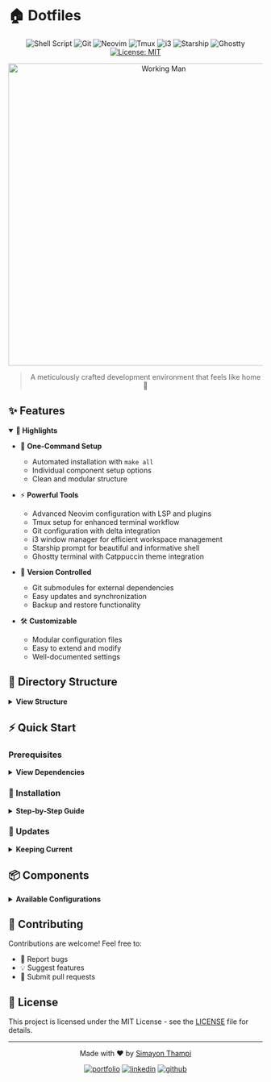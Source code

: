 # 🏠 Dotfiles

<div align="center">

![Shell Script](https://img.shields.io/badge/Shell_Script-121011?style=for-the-badge&logo=gnu-bash&logoColor=white)
![Git](https://img.shields.io/badge/GIT-E44C30?style=for-the-badge&logo=git&logoColor=white)
![Neovim](https://img.shields.io/badge/NeoVim-%2357A143.svg?&style=for-the-badge&logo=neovim&logoColor=white)
![Tmux](https://img.shields.io/badge/tmux-1BB91F?style=for-the-badge&logo=tmux&logoColor=white)
![i3](https://img.shields.io/badge/i3-222222?style=for-the-badge&logo=i3&logoColor=white)
![Starship](https://img.shields.io/badge/starship-DD0B78?style=for-the-badge&logo=starship&logoColor=white)
![Ghostty](https://img.shields.io/badge/ghostty-4D4D4D?style=for-the-badge&logo=terminal&logoColor=white)
[![License: MIT](https://img.shields.io/badge/License-MIT-yellow.svg?style=for-the-badge)](https://opensource.org/licenses/MIT)

<img src="https://github.com/Simayon/my-dotfiles/blob/master/static/working-person.gif" alt="Working Man" width="600" >

> A meticulously crafted development environment that feels like home 🏡

</div>

## ✨ Features

<details open>
<summary><b>🎯 Highlights</b></summary>

- 🚀 **One-Command Setup**
  - Automated installation with `make all`
  - Individual component setup options
  - Clean and modular structure

- ⚡ **Powerful Tools**
  - Advanced Neovim configuration with LSP and plugins
  - Tmux setup for enhanced terminal workflow
  - Git configuration with delta integration
  - i3 window manager for efficient workspace management
  - Starship prompt for beautiful and informative shell
  - Ghostty terminal with Catppuccin theme integration

- 🔄 **Version Controlled**
  - Git submodules for external dependencies
  - Easy updates and synchronization
  - Backup and restore functionality

- 🛠️ **Customizable**
  - Modular configuration files
  - Easy to extend and modify
  - Well-documented settings

</details>

## 📁 Directory Structure

<details>
<summary><b>View Structure</b></summary>

```
.
├── 📁 configs/           Configuration files
│   ├── 🔧 git/          Git configuration
│   │   ├── config       Core git settings
│   │   └── template     Commit templates
│   ├── 📝 nvim/         Neovim configuration
│   │   ├── init.lua     Entry point
│   │   └── lua/         Modular configs
│   ├── 🖥️  tmux/         Tmux configuration
│   │   ├── tmux.conf    Main config
│   │   └── scripts/     Helper scripts
│   ├── 🪟 i3/           i3 window manager
│   │   └── config       i3 configuration
│   └── 🚀 starship/     Starship prompt
│       └── starship.toml Configuration
├── 🛠️ scripts/          Setup scripts
├── 📋 Makefile          Installation automation
└── 📘 README.md         Documentation
```

</details>

## ⚡ Quick Start

### Prerequisites

<details>
<summary><b>View Dependencies</b></summary>

**Core Requirements:**
- git >= 2.30.0
- neovim >= 0.9.0
- tmux >= 3.2
- i3 >= 4.20
- starship >= 1.14.0
- make
- npm >= 7.0.0

**Optional Tools:**
- delta (for git diffs)
- cmatrix (for animations)
- markdownlint-cli (for markdown)
- ripgrep (for file search)

</details>

### 🚀 Installation

<details>
<summary><b>Step-by-Step Guide</b></summary>

1. **Clone the Repository**
   ```bash
   git clone --recursive https://github.com/Simayon/dotfiles.git
   cd dotfiles
   ```

2. **Install Everything**
   ```bash
   make all
   ```

   Or choose specific components:
   ```bash
   make git-setup    # Git configuration
   make nvim-setup   # Neovim setup
   make tmux-setup   # Tmux configuration
   make i3-setup     # i3 window manager
   make starship-setup # Starship prompt
   ```

3. **Verify Installation**
   ```bash
   make test        # Run tests
   make doctor      # Check health
   ```

</details>

### 🔄 Updates

<details>
<summary><b>Keeping Current</b></summary>

```bash
# Update everything
make update

# Update specific components
make update-nvim
make update-tmux
make update-i3
make update-starship
```

</details>

## 📦 Components

<details>
<summary><b>Available Configurations</b></summary>

### 🔧 Git Configuration
- Delta integration for better diffs
- Custom commit templates
- Useful aliases and hooks
- [Learn more](./configs/git/README.md)

### 📝 Neovim Setup
- Modern IDE features
- Custom plugins and themes
- LSP integration
- [Learn more](./configs/nvim/README.md)

### 🖥️ Tmux Configuration
- Intuitive key bindings
- Status line customization
- Session management
- [Learn more](./configs/tmux/README.md)

### 🪟 i3 Window Manager
- Efficient workspace management
- Custom key bindings
- [Learn more](./configs/i3/README.md)

### 🚀 Starship Prompt
- Beautiful and informative shell
- Customizable configuration
- [Learn more](./configs/starship/README.md)

</details>

## 🤝 Contributing

Contributions are welcome! Feel free to:
- 🐛 Report bugs
- 💡 Suggest features
- 🔀 Submit pull requests

## 📝 License

This project is licensed under the MIT License - see the [LICENSE](LICENSE) file for details.

---

<div align="center">
<p>Made with ❤️ by <a href="https://simayonthampi.me">Simayon Thampi</a></p>

[![portfolio](https://img.shields.io/badge/Portfolio-255E63?style=for-the-badge&logo=About.me&logoColor=white)](https://simayonthampi.me)
[![linkedin](https://img.shields.io/badge/LinkedIn-0077B5?style=for-the-badge&logo=linkedin&logoColor=white)](https://www.linkedin.com/in/simayonthampi)
[![github](https://img.shields.io/badge/GitHub-100000?style=for-the-badge&logo=github&logoColor=white)](https://github.com/simayon)

</div>
